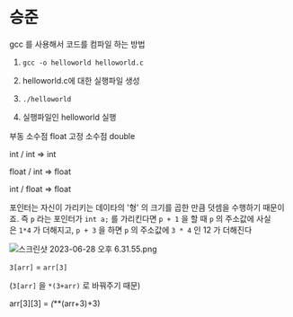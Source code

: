 # 승준

gcc 를 사용해서 코드를 컴파일 하는 방법

1. `gcc -o helloworld helloworld.c`

2. helloworld.c에 대한 실행파일 생성

1. `./helloworld`
2. 실행파일인 helloworld 실행

부동 소수점 float  고정 소수점 double

int / int ⇒ int

float / int ⇒ float

int / float ⇒ float

포인터는 자신이 가리키는 데이타의 '형' 의 크기를 곱한 만큼 덧셈을 수행하기 때문이죠. 즉 `p` 라는 포인터가 `int a;` 를 가리킨다면 `p + 1` 을 할 때 `p` 의 주소값에 사실은 `1*4` 가 더해지고, `p + 3` 을 하면 `p` 의 주소값에 `3 * 4` 인 12 가 더해진다

![스크린샷 2023-06-28 오후 6.31.55.png](https://s3-us-west-2.amazonaws.com/secure.notion-static.com/4b0c6116-e48e-4a5a-84fe-a0cbebffa136/%E1%84%89%E1%85%B3%E1%84%8F%E1%85%B3%E1%84%85%E1%85%B5%E1%86%AB%E1%84%89%E1%85%A3%E1%86%BA_2023-06-28_%E1%84%8B%E1%85%A9%E1%84%92%E1%85%AE_6.31.55.png)

`3[arr]` = `arr[3]`

(`3[arr]` 을 `*(3+arr)` 로 바꿔주기 때문)

arr[3][3] = *(***(arr+3)+3)